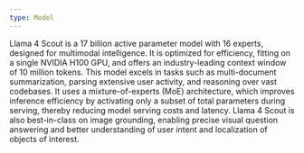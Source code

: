 ```yaml
---
type: Model
---
```


Llama 4 Scout is a 17 billion active parameter model with 16 experts, designed for multimodal intelligence. It is optimized for efficiency, fitting on a single NVIDIA H100 GPU, and offers an industry-leading context window of 10 million tokens. This model excels in tasks such as multi-document summarization, parsing extensive user activity, and reasoning over vast codebases. It uses a mixture-of-experts (MoE) architecture, which improves inference efficiency by activating only a subset of total parameters during serving, thereby reducing model serving costs and latency. Llama 4 Scout is also best-in-class on image grounding, enabling precise visual question answering and better understanding of user intent and localization of objects of interest.